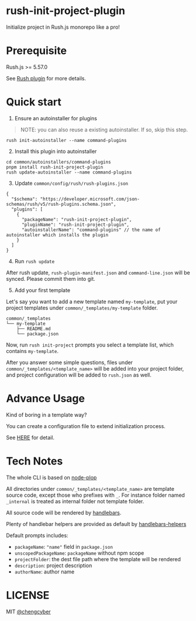 # rush-init-project-plugin

Initialize project in Rush.js monorepo like a pro!

# Prerequisite

Rush.js >= 5.57.0

See [Rush plugin](https://rushjs.io/pages/maintainer/using_rush_plugins/) for more details.

# Quick start

1. Ensure an autoinstaller for plugins

> NOTE: you can also reuse a existing autoinstaller. If so, skip this step.

```
rush init-autoinstaller --name command-plugins
```

2. Install this plugin into autoinstaller

```
cd common/autoinstallers/command-plugins
pnpm install rush-init-project-plugin
rush update-autoinstaller --name command-plugins
```

3. Update `common/config/rush/rush-plugins.json`

```
{
  "$schema": "https://developer.microsoft.com/json-schemas/rush/v5/rush-plugins.schema.json",
  "plugins": [
    {
      "packageName": "rush-init-project-plugin",
      "pluginName": "rush-init-project-plugin",
      "autoinstallerName": "command-plugins" // the name of autoinstaller which installs the plugin
    }
  ]
}
```

4. Run `rush update`

After rush update, `rush-plugin-manifest.json` and `command-line.json` will be synced. Please commit them into git.

5. Add your first template

Let's say you want to add a new template named `my-template`, put your project templates under `common/_templates/my-template` folder.

```
common/_templates
└── my-template
    ├── README.md
    └── package.json
```

Now, run `rush init-project` prompts you select a template list, which contains `my-template`.

After you answer some simple questions, files under `common/_templates/<template_name>` will be added into your project folder, and project configuration will be added to `rush.json` as well.

# Advance Usage

Kind of boring in a template way?

You can create a configuration file to extend initialization process.

See [HERE](./docs/init_project_configuration.md) for detail.

# Tech Notes

The whole CLI is based on [node-plop](https://www.npmjs.com/package/plop)

All directories under `common/_templates/<template_name>` are template source code, except those who prefixes with `_`. For instance folder named `_internal` is treated as internal folder not template folder.

All source code will be rendered by [handlebars](https://handlebarsjs.com/guide/).

Plenty of handlebar helpers are provided as default by [handlebars-helpers](https://www.npmjs.com/package/handlebars-helpers)


Default prompts includes:
- `packageName`: `"name"` field in `package.json`
- `unscopedPackageName`: `packageName` without npm scope
- `projectFolder`: the dest file path where the template will be rendered
- `description`: project description
- `authorName`: author name

# LICENSE

MIT [@chengcyber](https://github.com/chengcyber)
